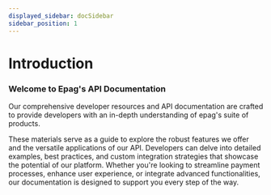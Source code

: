 ```yaml
---
displayed_sidebar: docSidebar
sidebar_position: 1
---
```


# Introduction

### Welcome to **Epag's API** Documentation

Our comprehensive developer resources and API documentation are crafted to provide developers with an in-depth understanding of epag's suite of products.

These materials serve as a guide to explore the robust features we offer and the versatile applications of our API. Developers can delve into detailed examples, best practices, and custom integration strategies that showcase the potential of our platform. Whether you're looking to streamline payment processes, enhance user experience, or integrate advanced functionalities, our documentation is designed to support you every step of the way.